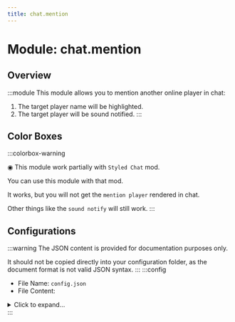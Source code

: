 ```yaml
---
title: chat.mention
---
```



# Module: chat.mention

## Overview
:::module
This module allows you to mention another online player in chat:
1. The target player name will be highlighted.
2. The target player will be sound notified.
:::
## Color Boxes

:::colorbox-warning

◉ This module work partially with `Styled Chat` mod.

You can use this module with that mod.

It works, but you will not get the `mention player` rendered in chat.

Other things like the `sound notify` will still work.
:::

## Configurations
:::warning
The JSON content is provided for documentation purposes only.

It should not be copied directly into your configuration folder, as the document format is not valid JSON syntax.
:::
:::config
- File Name: `config.json`
- File Content: 
<details>

<summary>Click to expand...</summary>

```json showLineNumbers title="config/fuji/modules/chat/mention/config.json"
{
  "mention_player": {
    "sound": "entity.experience_orb.pickup",
    "volume": 100.0,
    "pitch": 1.0,
    "repeat_count": 3,
    "interval_ms": 1000
  }
  /* The format used in `chat message` when a player is `mentioned`. */,
  "mention_format": "<aqua>@%s</aqua>"
}
```
</details>
:::
